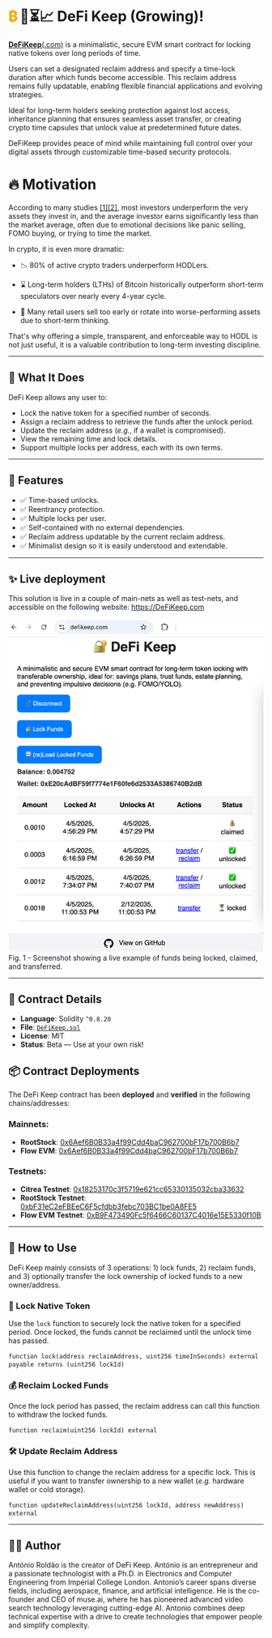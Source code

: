 # <span style="color:#f2a900; font-weight:800;margin-right:4px">₿</span>🔐⏳📈 DeFi Keep (Growing)!

[**DeFiKeep**(.com)](https://defikeep.com) is a minimalistic, secure EVM smart contract for locking native tokens over long periods of time. 
 
Users can set a designated reclaim address and specify a time-lock duration after which funds become accessible. This reclaim address remains fully updatable, enabling flexible financial applications and evolving strategies.

Ideal for long-term holders seeking protection against lost access, inheritance planning that ensures seamless asset transfer, or creating crypto time capsules that unlock value at predetermined future dates.

DeFiKeep provides peace of mind while maintaining full control over your digital assets through customizable time-based security protocols.


# 🔥 Motivation
According to many studies [[1]](https://www.etoro.com/news-and-analysis/press-releases/short-term-fling-or-long-term-love-analysis-shows-commitment-pays-off-when-it-comes-to-investing/)[[2]](https://www.bluewealth.com.au/general-knowledge/the-best-performing-investors-are-ones-that-are-dead/), most investors underperform the very assets they invest in, and the average investor earns significantly less than the market average, often due to emotional decisions like panic selling, FOMO buying, or trying to time the market.

In crypto, it is even more dramatic:

* 📉 80% of active crypto traders underperform HODLers.

* ⌛ Long-term holders (LTHs) of Bitcoin historically outperform short-term speculators over nearly every 4-year cycle.

* 💸 Many retail users sell too early or rotate into worse-performing assets due to short-term thinking.

That's why offering a simple, transparent, and enforceable way to HODL is not just useful, it is a valuable contribution to long-term investing discipline.


---

## 🧠 What It Does

DeFi Keep allows any user to:

- Lock the native token for a specified number of seconds.
- Assign a reclaim address to retrieve the funds after the unlock period.
- Update the reclaim address (_e.g._, if a wallet is compromised).
- View the remaining time and lock details.
- Support multiple locks per address, each with its own terms.

---

## 🔐 Features

- ✅ Time-based unlocks.
- ✅ Reentrancy protection.
- ✅ Multiple locks per user.
- ✅ Self-contained with no external dependencies.
- ✅ Reclaim address updatable by the current reclaim address.
- ✅ Minimalist design so it is easily understood and extendable.


---

## ✨ Live deployment

This solution is live in a couple of main-nets as well as test-nets, and accessible on the following website: https://DeFiKeep.com

![This screenshot shows a live example of funds being locked, claimed, and transferred.](./defikeep.png "DeFi Keep Screenshot")
Fig. 1 - Screenshot showing a live example of funds being locked, claimed, and transferred.  


---

## 📝 Contract Details

- **Language**: Solidity `^0.8.20`
- **File**: [`DeFiKeep.sol`](./contract/DeFiKeep.sol)
- **License**: MIT
- **Status**: Beta — Use at your own risk!

## 📦 Contract Deployments

The DeFi Keep contract has been __deployed__ and __verified__ in the following chains/addresses:

### Mainnets:

- **RootStock**: [0x6Aef6B0B33a4f99Cdd4baC962700bF17b700B6b7](https://rootstock.blockscout.com/address/0x6Aef6B0B33a4f99Cdd4baC962700bF17b700B6b7?tab=contract)
- **Flow EVM**: [0x6Aef6B0B33a4f99Cdd4baC962700bF17b700B6b7](https://evm.flowscan.io/address/0x6Aef6B0B33a4f99Cdd4baC962700bF17b700B6b7?tab=contract)


### Testnets:
- **Citrea Testnet**: [0x18253170c3f5719e621cc65330135032cba33632](https://explorer.testnet.citrea.xyz/address/0x18253170c3f5719e621cc65330135032cba33632?tab=contract)
- **RootStock Testnet**: [0xbF31eC2eFBEeC6F5cfdbb3febc703BC1be0A8FE5](https://rootstock-testnet.blockscout.com/address/0xbF31eC2eFBEeC6F5cfdbb3febc703BC1be0A8FE5?tab=contract)
- **Flow EVM Testnet**: [0xB9F473490Fc5f6466C60137C4016e15E5330f10B](https://evm-testnet.flowscan.io/address/0xB9F473490Fc5f6466C60137C4016e15E5330f10B?tab=contract)


---
## 🚀 How to Use

DeFi Keep mainly consists of 3 operations: 1) lock funds, 2) reclaim funds, and 3) optionally transfer the lock ownership of locked funds to a new owner/address. 

### 🔐 Lock Native Token

Use the `lock` function to securely lock the native token for a specified period. Once locked, the funds cannot be reclaimed until the unlock time has passed.

```solidity
function lock(address reclaimAddress, uint256 timeInSeconds) external payable returns (uint256 lockId)
```

### 💰 Reclaim Locked Funds
Once the lock period has passed, the reclaim address can call this function to withdraw the locked funds.

```solidity
function reclaim(uint256 lockId) external
```

### 🛠 Update Reclaim Address

Use this function to change the reclaim address for a specific lock. This is useful if you want to transfer ownership to a new wallet (_e.g._ hardware wallet or cold storage).

```solidity
function updateReclaimAddress(uint256 lockId, address newAddress) external
```

---

## 👨‍💻 Author

António Roldão is the creator of DeFi Keep. António is an entrepreneur and a passionate technologist with a Ph.D. in Electronics and Computer Engineering from Imperial College London. Antonio’s career spans diverse fields, including aerospace, finance, and artificial intelligence. He is the co-founder and CEO of muse.ai, where he has pioneered advanced video search technology leveraging cutting-edge AI. Antonio combines deep technical expertise with a drive to create technologies that empower people and simplify complexity.
